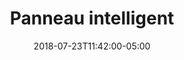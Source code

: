 ---
translationKey: "panel"
title: "Panneau intelligent"
date: 2018-07-23T11:42:00-05:00
type: "panel"
---